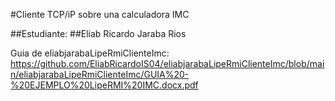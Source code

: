#Cliente TCP/iP sobre una calculadora IMC

##Estudiante: ##Eliab Ricardo Jaraba Rios

Guia de eliabjarabaLipeRmiClienteImc:
https://github.com/EliabRicardoIS04/eliabjarabaLipeRmiClienteImc/blob/main/eliabjarabaLipeRmiClienteImc/GUIA%20-%20EJEMPLO%20LipeRMI%20IMC.docx.pdf
